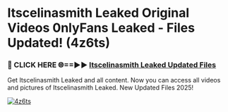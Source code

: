 # Itscelinasmith Leaked Original Videos 0nlyFans Leaked - Files Updated! (4z6ts)

<h3>🔴 CLICK HERE 🌐==►► <a href="https://tinyurl.com/2wckxsce" rel="nofollow">Itscelinasmith Leaked Updated Files</a></h3>

Get Itscelinasmith Leaked and all content. Now you can access all videos and pictures of Itscelinasmith Leaked. New Updated Files 2025!

[![4z6ts](https://i.imgur.com/AFduVYN.gif)](https://tinyurl.com/2wckxsce)
